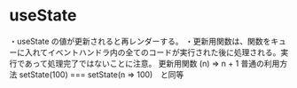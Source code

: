 # useState

・useState の値が更新されると再レンダーする。
・更新用関数は、関数をキューに入れてイベントハンドラ内の全てのコードが実行された後に処理される。実行であって処理完了ではないことに注意。
更新用関数
(n) => n + 1
普通の利用方法
setState(100) === setState(n => 100)　と同等

